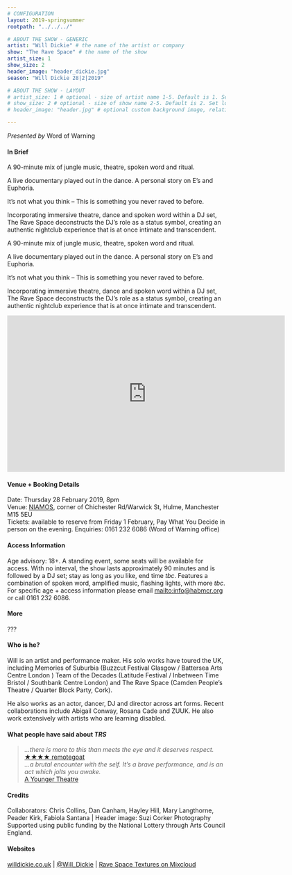 ```yaml
---
# CONFIGURATION
layout: 2019-springsummer
rootpath: "../../../"

# ABOUT THE SHOW - GENERIC
artist: "Will Dickie" # the name of the artist or company
show: "The Rave Space" # the name of the show
artist_size: 1
show_size: 2
header_image: "header_dickie.jpg"    
season: "Will Dickie 28|2|2019"

# ABOUT THE SHOW - LAYOUT
# artist_size: 1 # optional - size of artist name 1-5. Default is 1. Set longer names to lower values
# show_size: 2 # optional - size of show name 2-5. Default is 2. Set longer names to lower values
# header_image: "header.jpg" # optional custom background image, relative to current page

---
```

*Presented by* Word of Warning       
         
#### In Brief      
A 90-minute mix of jungle music, theatre, spoken word and ritual.

A live documentary played out in the dance.  A personal story on E’s and Euphoria.

It’s not what you think – This is something you never raved to before.

Incorporating immersive theatre, dance and spoken word within a DJ set, The Rave Space deconstructs the DJ’s role as a status symbol, creating an authentic nightclub experience that is at once intimate and transcendent.

A 90-minute mix of jungle music, theatre, spoken word and ritual.

A live documentary played out in the dance.  A personal story on E’s and Euphoria.

It’s not what you think – This is something you never raved to before.

Incorporating immersive theatre, dance and spoken word within a DJ set, The Rave Space deconstructs the DJ’s role as a status symbol, creating an authentic nightclub experience that is at once intimate and transcendent.



<iframe src="http://player.vimeo.com/video/286189918" width="640" height="360" frameborder="0" allowfullscreen></iframe>
         
#### Venue + Booking Details           
Date: Thursday 28 February 2019, 8pm        
Venue: <a href="http://www.niamos.space" target="_blank">NIAMOS</a>, corner of Chichester Rd/Warwick St, Hulme, Manchester M15 5EU          
Tickets: available to reserve from Friday 1 February, Pay What You Decide in person on the evening.
Enquiries: 0161 232 6086 (Word of Warning office)
          
#### Access Information        
Age advisory: 18+. A standing event, some seats will be available for access. With no interval, the show lasts approximately 90 minutes and is followed by a DJ set; stay as long as you like, end time *tbc*. Features a combination of spoken word, amplified music, flashing lights, with more *tbc*. For specific age + access information please email <mailto:info@habmcr.org> or call 0161 232 6086.     
             
#### More         
???        
         
#### Who is he?        
Will is an artist and performance maker.  His solo works have toured the UK, including Memories of Suburbia (Buzzcut Festival Glasgow / Battersea Arts Centre London ) Team of the Decades (Latitude Festival / Inbetween Time Bristol / Southbank Centre London) and The Rave Space (Camden People’s Theatre / Quarter Block Party, Cork).

He also works as an actor, dancer, DJ and director across art forms. Recent collaborations include Abigail Conway, Rosana Cade and ZUUK. He also work extensively with artists who are learning disabled.
      
           
#### What people have said about *TRS*         
>*…there is more to this than meets the eye and it deserves respect.*<br><a href="http://www.remotegoat.com/uk/review/14140/drumnbass-mash-up-with-personal-overtones" target="_blank">★★★★ remotegoat</a><br>*…a brutal encounter with the self. It’s a brave performance, and is an act which jolts you awake.*<br><a href="http://www.ayoungertheatre.com/review-the-rave-space-camden-peoples-theatre" target="_blank">A Younger Theatre</a>       
        
#### Credits          
Collaborators: Chris Collins, Dan Canham, Hayley Hill, Mary Langthorne, Peader Kirk, Fabiola Santana | Header image: Suzi Corker Photography<br>Supported using public funding by the National Lottery through Arts Council England.         
         
#### Websites          
<a href="http://willdickie.co.uk/TheRaveSpace" target="_blank">willdickie.co.uk</a> | <a href="http://twitter.com/Will_Dickie" target="_blank">@Will_Dickie</a> | <a href="http://www.mixcloud.com/AlwaysWill/rave-space-textures" target="_blank">Rave Space Textures on Mixcloud</a>
